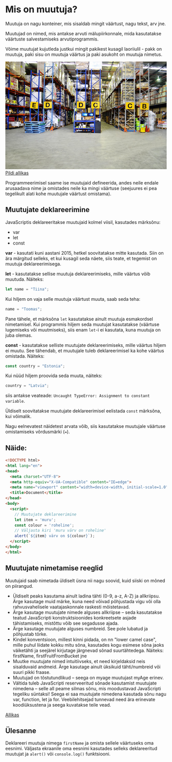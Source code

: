 # Mis on muutuja?

Muutuja on nagu konteiner, mis sisaldab mingit väärtust, nagu tekst, arv jne.

Muutujad on nimed, mis antakse arvuti mälupiirkonnale, mida kasutatakse väärtuste salvestamiseks arvutiprogrammis.

Võime muutujat kujutleda justkui mingit pakikest kusagil laoriiulil - pakk on muutuja, paki sisu on muutuja väärtus ja paki asukoht on muutuja nimetus.

![Ladu](files/warehouse.jpg)
[Pildi allikas](https://pixabay.com/photos/warehouse-shelves-building-factory-4997427/)

Programmeerimisel saame ise muutujaid defineerida, andes neile endale arusaadava nime ja omistades neile ka mingi väärtuse (seejuures ei pea tegelikult alati kohe muutujale väärtust omistama).

## Muutujate deklareerimine

JavaScriptis deklareeritakse muutujaid kolmel viisil, kasutades märksõnu:

- var
- let
- const

**var** - kasutati kuni aastani 2015, hetkel soovitatakse mitte kasutada. Siin on ära märgitud selleks, et kui kusagil seda näete, siis teate, et tegemist on muutuja deklareerimisega.

**let** - kasutatakse sellise muutuja deklareerimiseks, mille väärtus võib muutuda. Näiteks:
```javascript
let name = "Tiina";
```
Kui hiljem on vaja selle muutuja väärtust muuta, saab seda teha: 
```javascript
name = "Toomas";
```
Pane tähele, et märksõna `let` kasutatakse ainult muutuja esmakordsel nimetamisel. Kui programmis hiljem seda muutujat kasutatakse (väärtuse lugemiseks või muutmiseks), siis enam `let`-i ei kasutata, kuna muutuja on juba olemas.

**const** - kasutatakse selliste muutujate deklareerimiseks, mille väärtus hiljem ei muutu. See tähendab, et muutujale tuleb deklareerimisel ka kohe väärtus omistada. Näiteks:
```javascript
const country = "Estonia";
```

Kui nüüd hiljem proovida seda muuta, näiteks:
```javascript
country = "Latvia";
```
siis antakse veateade: `Uncaught TypeError: Assignment to constant variable`.

Üldiselt soovitatakse muutujate deklareerimisel eelistada `const` märksõna, kui võimalik.

Nagu eelnevatest näidetest arvata võib, siis kasutatakse muutujale väärtuse omistamiseks võrdusmärki (`=`).

## Näide:

```html
<!DOCTYPE html>
<html lang="en">
<head>
  <meta charset="UTF-8">
  <meta http-equiv="X-UA-Compatible" content="IE=edge">
  <meta name="viewport" content="width=device-width, initial-scale=1.0">
  <title>Document</title>
</head>
<body>
  <script>
    // Muutujate deklareerimine
    let item = 'muru';
    const colour = 'roheline';
    // Väljasta kiri 'muru värv on roheline'
    alert(`${item} värv on ${colour}`);
  </script>
</body>
</html>
```

## Muutujate nimetamise reeglid

Muutujaid saab nimetada üldiselt üsna nii nagu soovid, kuid siiski on mõned on piirangud. 

- Üldiselt peaks kasutama ainult ladina tähti (0-9, a-z, A-Z) ja allkriipsu. Ärge kasutage muid märke, kuna need võivad põhjustada vigu või olla rahvusvahelisele vaatajaskonnale raskesti mõistetavad.
- Ärge kasutage muutujate nimede alguses allkriipse – seda kasutatakse teatud JavaScripti konstruktsioonides konkreetsete asjade tähistamiseks, mistõttu võib see segadusse ajada.
- Ärge kasutage muutujate alguses numbreid. See pole lubatud ja põhjustab tõrke.
- Kindel konventsioon, millest kinni pidada, on nn "lower camel case", mille puhul liidate kokku mitu sõna, kasutades kogu esimese sõna jaoks väiketähti ja seejärel kirjutage järgnevad sõnad suurtähtedega. Näiteks: firstName, firstFruitFromBucket jne
- Muutke muutujate nimed intuitiivseks, et need kirjeldaksid neis sisalduvaid andmeid. Ärge kasutage ainult üksikuid tähti/numbreid või suuri pikki fraase.
- Muutujad on tõstutundlikud – seega on myage muutujast myAge erinev.
- Vältida tuleb JavaScripti reserveeritud sõnade kasutamist muutujate nimedena – selle all peame silmas sõnu, mis moodustavad JavaScripti tegeliku süntaksi! Seega ei saa muutujate nimedena kasutada sõnu nagu var, function, let ja for. Veebilehitsejad tunnevad need ära erinevate koodiüksustena ja seega kuvatakse teile vead.

[Allikas](https://developer.mozilla.org/en-US/docs/Learn/JavaScript/First_steps/Variables)

## Ülesanne

Deklareeri muutuja nimega `firstName` ja omista sellele väärtuseks oma eesnimi. Väljasta ekraanile oma eesnimi kasutades selleks deklareeritud muutujat ja `alert()` või `console.log()` funktsiooni.